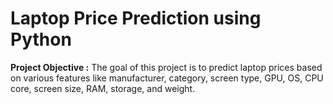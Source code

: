 # Laptop Price Prediction using Python

<b> Project Objective :</b> The goal of this project is to predict laptop prices based on various features like manufacturer, category, screen type, GPU, OS, CPU core, screen size, RAM, storage, and weight.
